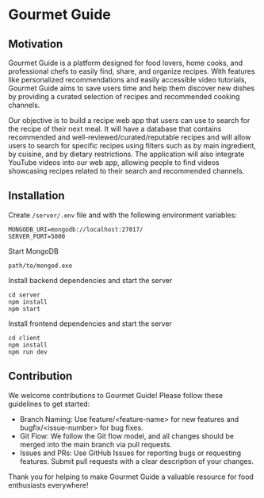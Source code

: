 # Gourmet Guide

## Motivation
Gourmet Guide is a platform designed for food lovers, home cooks, and professional chefs to easily find, share, and organize recipes. With features like personalized recommendations and easily accessible video tutorials, Gourmet Guide aims to save users time and help them discover new dishes by providing a curated selection of recipes and recommended cooking channels.

Our objective is to build a recipe web app that users can use to search for the recipe of their next meal. It will have a database that contains recommended and well-reviewed/curated/reputable recipes and will allow users to search for specific recipes using filters such as by main ingredient, by cuisine, and by dietary restrictions. The application will also integrate YouTube videos into our web app, allowing people to find videos showcasing recipes related to their search and recommended channels.

## Installation
Create `/server/.env` file and with the following environment variables:
```
MONGODB_URI=mongodb://localhost:27017/
SERVER_PORT=5000
```
Start MongoDB
```
path/to/mongod.exe
```
Install backend dependencies and start the server
```
cd server
npm install
npm start
```
Install frontend dependencies and start the server
```
cd client
npm install
npm run dev
```

## Contribution
We welcome contributions to Gourmet Guide\! Please follow these guidelines to get started:

* Branch Naming: Use feature/\<feature-name\> for new features and bugfix/\<issue-number\> for bug fixes.  
* Git Flow: We follow the Git flow model, and all changes should be merged into the main branch via pull requests.  
* Issues and PRs: Use GitHub Issues for reporting bugs or requesting features. Submit pull requests with a clear description of your changes.

Thank you for helping to make Gourmet Guide a valuable resource for food enthusiasts everywhere\!  